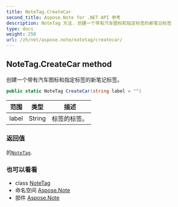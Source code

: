 ```yaml
---
title: NoteTag.CreateCar
second_title: Aspose.Note for .NET API 参考
description: NoteTag 方法. 创建一个带有汽车图标和指定标签的新笔记标签
type: docs
weight: 250
url: /zh/net/aspose.note/notetag/createcar/
---
```

## NoteTag.CreateCar method

创建一个带有汽车图标和指定标签的新笔记标签。

```csharp
public static NoteTag CreateCar(string label = "")
```

| 范围 | 类型 | 描述 |
| --- | --- | --- |
| label | String | 标签的标签。 |

### 返回值

的[`NoteTag`](../).

### 也可以看看

* class [NoteTag](../)
* 命名空间 [Aspose.Note](../../notetag/)
* 部件 [Aspose.Note](../../../)


